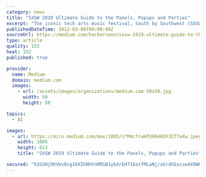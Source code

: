```yaml
---
category: news
title: "SXSW 2019 Ultimate Guide to the Panels, Popups and Parties"
excerpt: "The iconic tech arts music festival, South by Southwest (SXSW), is nearly upon us with more than one hundred thousand influencers about to descend upon the ten day bacchanal that takes place in Austin, March 8 through March 17. It’s a star-studded ..."
publishedDateTime: 2012-03-08T00:00:00Z
sourceUrl: https://medium.com/hackernoon/sxsw-2019-ultimate-guide-to-the-panels-parties-performances-9c1c9f25c599
type: article
quality: 152
heat: 152
published: true

provider:
  name: Medium
  domain: medium.com
  images:
    - url: /assets/images/organizations/medium.com-50x50.jpg
      width: 50
      height: 50

topics:
  - AI

images:
  - url: https://miro.medium.com/max/1005/1*M4cfrwHfU964H3h3ITTaXw.jpeg
    width: 1005
    height: 613
    title: "SXSW 2019 Ultimate Guide to the Panels, Popups and Parties"

secured: "h2G3Hj9KVbv8cg16XIhNhFnMRSB1yb4rEH716atfMLaNj/aSrdhExcxw4X9WKZb5JIgxSGbXblPfwKnQqD8YZUEXMB0pl2eLCh6VzyZ5BChwYpK5YGyoUauhSi26XFJ33Fuw/Bb7d6Y/mQeUHDa98jQYqcaLN7qhu/KY4S9Ai5oK3bwWdC+1o1ks+XkIot3Ro4fQjN16jD+dy460pDmdMcJaml6DOMsBLorvWI2T4w3qpOUFAMB8gZYsl2uJPm+3I7smmVTQbV6JCErO+5C7cQ==;LRtukugPjmNhm/n7GaQUwg=="
---
```


